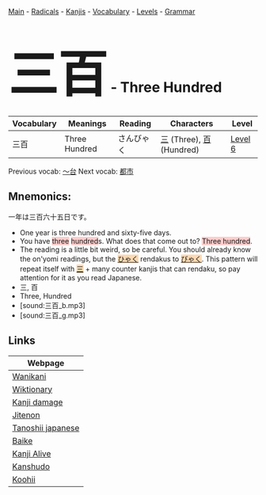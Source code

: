 <style> bigfont {font-size: 100px}</style>
[Main](../README.md) -
[Radicals](../radicals.md) -
[Kanjis](../kanjis.md) -
[Vocabulary](../vocabulary.md) -
[Levels](../levels.md) -
[Grammar](../grammar.md)
# <bigfont> 三百</bigfont> - Three Hundred 

| Vocabulary | Meanings | Reading | Characters | Level |
| --- | --- | --- | --- | --- |
| 三百 | Three Hundred | さんびゃく |  [三](../kanjis/三.md) (Three), [百](../kanjis/百.md) (Hundred) | [Level 6](../levels/wk_level6.md) |

Previous vocab: [〜台](〜台.md) Next vocab: [都市](都市.md) 

## Mnemonics:
一年は三百六十五日です。
* One year is three hundred and sixty-five days.
* You have <span style="background-color:#ffcccb"> three</span> <span style="background-color:#ffcccb"> hundred</span>s. What does that come out to? <span style="background-color:#ffcccb"> Three hundred</span>.
* The reading is a little bit weird, so be careful. You should already know the on'yomi readings, but the <span style="background-color:#fed8b1"> [ひゃく](https://jisho.org/search/ひゃく)</span> rendakus to <span style="background-color:#fed8b1"> [びゃく](https://jisho.org/search/びゃく)</span>. This pattern will repeat itself with <span style="background-color:#fed8b1"> [三](https://jisho.org/search/三)</span> + many counter kanjis that can rendaku, so pay attention for it as you read Japanese.
* 三, 百
* Three, Hundred
* [sound:三百_b.mp3]
* [sound:三百_g.mp3]


## Links 

| Webpage |
| --- |
| [Wanikani          ](https://www.wanikani.com/kanji/三百) |
| [Wiktionary        ](https://en.wiktionary.org/wiki/三百) |
| [Kanji damage      ](http://www.kanjidamage.com/kanji/search?utf8=✓&q=三百) |
| [Jitenon           ](https://jitenon.com/kanji/三百) |
| [Tanoshii japanese ](https://www.tanoshiijapanese.com/dictionary/kanji.cfm?k=三百) |
| [Baike             ](https://baike.baidu.com/item/三百) |
| [Kanji Alive       ](https://app.kanjialive.com/三百) |
| [Kanshudo          ](https://www.kanshudo.com/searchmn?q=三百) |
| [Koohii            ](https://kanji.koohii.com/study/kanji/三百) |
